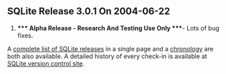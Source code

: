 ## SQLite Release 3\.0\.1 On 2004\-06\-22

1. **\*\*\* Alpha Release \- Research And Testing Use Only \*\*\***- Lots of bug fixes.



A [complete list of SQLite releases](../changes.html)
 in a single page and a [chronology](../chronology.html) are both also available.
 A detailed history of every
 check\-in is available at
 [SQLite version control site](https://www.sqlite.org/src/timeline).


